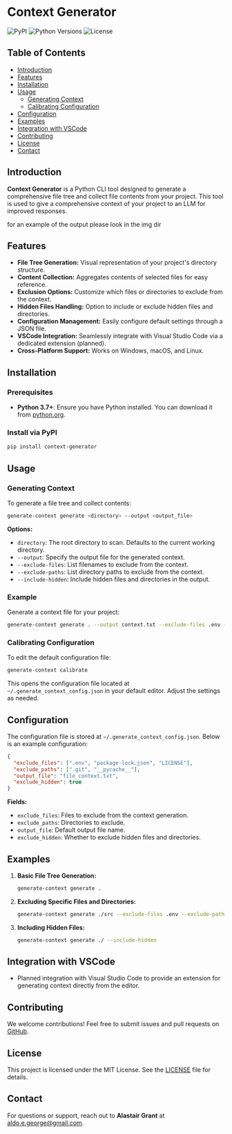 # Context Generator

![PyPI](https://img.shields.io/pypi/v/context-generator)
![Python Versions](https://img.shields.io/pypi/pyversions/context-generator)
![License](https://img.shields.io/pypi/l/context-generator)

## Table of Contents

- [Introduction](#introduction)
- [Features](#features)
- [Installation](#installation)
- [Usage](#usage)
  - [Generating Context](#generating-context)
  - [Calibrating Configuration](#calibrating-configuration)
- [Configuration](#configuration)
- [Examples](#examples)
- [Integration with VSCode](#integration-with-vscode)
- [Contributing](#contributing)
- [License](#license)
- [Contact](#contact)

## Introduction

**Context Generator** is a Python CLI tool designed to generate a comprehensive file tree and collect file contents from your project. This tool is used to give a comprehensive context of your project to an LLM for improved responses.

for an example of the output please look in the img dir

## Features

- **File Tree Generation:** Visual representation of your project's directory structure.
- **Content Collection:** Aggregates contents of selected files for easy reference.
- **Exclusion Options:** Customize which files or directories to exclude from the context.
- **Hidden Files Handling:** Option to include or exclude hidden files and directories.
- **Configuration Management:** Easily configure default settings through a JSON file.
- **VSCode Integration:** Seamlessly integrate with Visual Studio Code via a dedicated extension (planned).
- **Cross-Platform Support:** Works on Windows, macOS, and Linux.

## Installation

### Prerequisites

- **Python 3.7+**: Ensure you have Python installed. You can download it from [python.org](https://www.python.org/downloads/).

### Install via PyPI

```bash
pip install context-generator
```

## Usage

### Generating Context

To generate a file tree and collect contents:

```bash
generate-context generate <directory> --output <output_file>
```

**Options:**
- `directory`: The root directory to scan. Defaults to the current working directory.
- `--output`: Specify the output file for the generated context.
- `--exclude-files`: List filenames to exclude from the context.
- `--exclude-paths`: List directory paths to exclude from the context.
- `--include-hidden`: Include hidden files and directories in the output.

### Example

Generate a context file for your project:

```bash
generate-context generate . --output context.txt --exclude-files .env --exclude-paths .git
```

### Calibrating Configuration

To edit the default configuration file:

```bash
generate-context calibrate
```

This opens the configuration file located at `~/.generate_context_config.json` in your default editor. Adjust the settings as needed.

## Configuration

The configuration file is stored at `~/.generate_context_config.json`. Below is an example configuration:

```json
{
  "exclude_files": [".env", "package-lock.json", "LICENSE"],
  "exclude_paths": [".git", "__pycache__"],
  "output_file": "file_context.txt",
  "exclude_hidden": true
}
```

**Fields:**
- `exclude_files`: Files to exclude from the context generation.
- `exclude_paths`: Directories to exclude.
- `output_file`: Default output file name.
- `exclude_hidden`: Whether to exclude hidden files and directories.

## Examples

1. **Basic File Tree Generation:**

   ```bash
   generate-context generate .
   ```

2. **Excluding Specific Files and Directories:**

   ```bash
   generate-context generate ./src --exclude-files .env --exclude-paths .git
   ```

3. **Including Hidden Files:**

   ```bash
   generate-context generate ./ --include-hidden
   ```

## Integration with VSCode

- Planned integration with Visual Studio Code to provide an extension for generating context directly from the editor.

## Contributing

We welcome contributions! Feel free to submit issues and pull requests on [GitHub](https://github.com/aldo-g/context-generator).

## License

This project is licensed under the MIT License. See the [LICENSE](LICENSE) file for details.

## Contact

For questions or support, reach out to **Alastair Grant** at [aldo.e.george@gmail.com](mailto:aldo.e.george@gmail.com).

